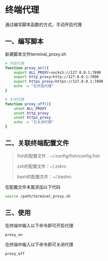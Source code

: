 # 终端代理

通过编写脚本函数的方式，手动开启代理

## 一、编写脚本

新建脚本文件terminal_proxy.sh

```bash
# 开启代理
function proxy_on(){
    export ALL_PROXY=socks5://127.0.0.1:7890
    export http_proxy=http://127.0.0.1:7890
    export https_proxy=https://127.0.0.1:7890
    echo -e "已开启代理"
}

# 关闭代理
function proxy_off(){
    unset ALL_PROXY
    unset http_proxy
    unset https_proxy
    echo -e "已关闭代理"
}
```

## 二、关联终端配置文件

> fish的配置文件：~/.config/fish/config.fish
>
> zsh的配置文件：~/.zshrc
>
> bash的配置文件：~/.bashrc

在配置文件末尾添加以下代码

```bash
source /path/terminal_proxy.sh
```

## 三、使用

在终端中输入以下命令即可开启代理

```bash
proxy_on
```

在终端中输入以下命令即可关闭代理

```bash
proxy_off
```

